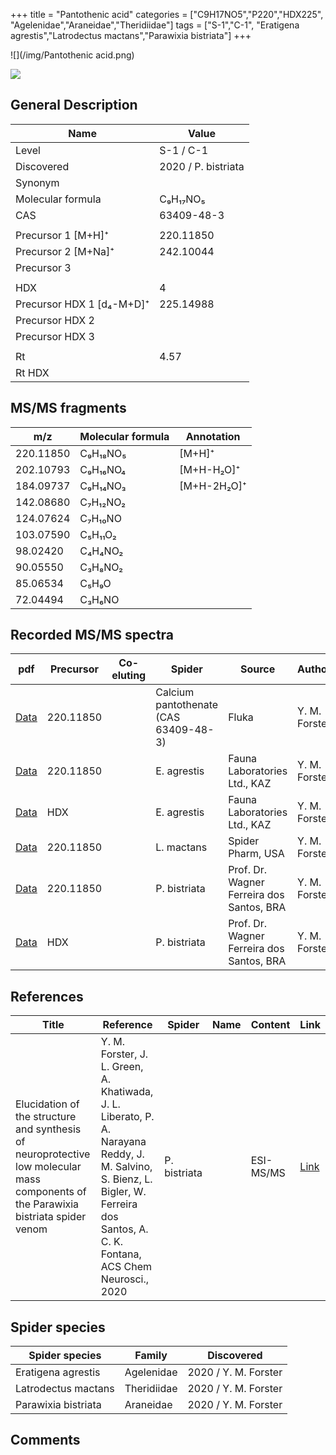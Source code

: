 +++
title = "Pantothenic acid"
categories = ["C9H17NO5","P220","HDX225",
"Agelenidae","Araneidae","Theridiidae"]
tags = ["S-1","C-1",
"Eratigena agrestis","Latrodectus mactans","Parawixia bistriata"]
+++

![](/img/Pantothenic acid.png)

![](/img_MSMS/220_Pantothenic_acid.png)

## General Description

| Name                      | Value               |
|---------------------------|---------------------|
| Level                     | S-1 / C-1           |
| Discovered                | 2020 / P. bistriata |
| Synonym                   |                     |
| Molecular formula         | C₉H₁₇NO₅            |
| CAS                       | 63409-48-3          |
|                           |                     |
| Precursor 1 [M+H]⁺        | 220.11850           |
| Precursor 2 [M+Na]⁺       | 242.10044           |
| Precursor 3               |                     |
|                           |                     |
| HDX                       | 4                   |
| Precursor HDX 1 [d₄-M+D]⁺ | 225.14988           |
| Precursor HDX 2           |                     |
| Precursor HDX 3           |                     |
|                           |                     |
| Rt                        | 4.57                |
| Rt HDX                    |                     |

## MS/MS fragments

| m/z       | Molecular formula | Annotation  |
|-----------|-------------------|-------------|
| 220.11850 | C₉H₁₈NO₅          | [M+H]⁺      |
| 202.10793 | C₉H₁₆NO₄          | [M+H-H₂O]⁺  |
| 184.09737 | C₉H₁₄NO₃          | [M+H-2H₂O]⁺ |
| 142.08680 | C₇H₁₂NO₂          |             |
| 124.07624 | C₇H₁₀NO           |             |
| 103.07590 | C₅H₁₁O₂           |             |
| 98.02420  | C₄H₄NO₂           |             |
| 90.05550  | C₃H₈NO₂           |             |
| 85.06534  | C₅H₉O             |             |
| 72.04494  | C₃H₆NO            |             |

## Recorded MS/MS spectra

| pdf                                                 | Precursor | Co-eluting | Spider                                | Source                       | Author        |
|-----------------------------------------------------|-----------|------------|---------------------------------------|------------------------------|---------------|
| [Data](/pdf/220_Pantothenic-acid_4-57.pdf)          | 220.11850 |            | Calcium pantothenate (CAS 63409-48-3) | Fluka                        | Y. M. Forster |
| [Data](/pdf/E-agrestis/220_Pantothenic-acid_Ea.pdf) | 220.11850 |            | E. agrestis                           | Fauna Laboratories Ltd., KAZ | Y. M. Forster |
| [Data](/pdf/E-agrestis/220_Pantothenic-acid_Ea_HDX.pdf) | HDX |            | E. agrestis                           | Fauna Laboratories Ltd., KAZ | Y. M. Forster |
| [Data](/pdf/L-mactans/220_Pantothenic-acid_Lm.pdf) | 220.11850 |           | L. mactans | Spider Pharm, USA | Y. M. Forster |
| [Data](/pdf/P-bistriata/220_Pantothenic-acid_Pb.pdf) | 220.11850 |           | P. bistriata | Prof. Dr. Wagner Ferreira dos Santos, BRA | Y. M. Forster |
| [Data](/pdf/P-bistriata/220_Pantothenic-acid_Pb_HDX.pdf) | HDX |           | P. bistriata | Prof. Dr. Wagner Ferreira dos Santos, BRA | Y. M. Forster |

## References

| Title | Reference | Spider | Name | Content | Link |
|-------|-----------|--------|------|---------|------|
| Elucidation of the structure and synthesis of neuroprotective low molecular mass components of the Parawixia bistriata spider venom      | Y. M. Forster, J. L. Green, A. Khatiwada, J. L. Liberato, P. A. Narayana Reddy, J. M. Salvino, S. Bienz, L. Bigler, W. Ferreira dos Santos, A. C. K. Fontana, ACS Chem Neurosci., 2020          | P. bistriata       |      | ESI-MS/MS        | [Link](https://pubs.acs.org/doi/10.1021/acschemneuro.0c00007)     |

## Spider species

| Spider species      | Family     | Discovered           |
|---------------------|------------|----------------------|
| Eratigena agrestis  | Agelenidae | 2020 / Y. M. Forster |
| Latrodectus mactans | Theridiidae | 2020 / Y. M. Forster |
| Parawixia bistriata | Araneidae  | 2020 / Y. M. Forster |

## Comments